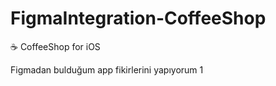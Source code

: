 # FigmaIntegration-CoffeeShop
☕️ CoffeeShop for iOS 


Figmadan bulduğum app fikirlerini yapıyorum 1
